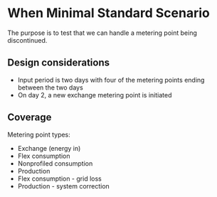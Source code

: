 # When Minimal Standard Scenario

The purpose is to test that we can handle a metering point being discontinued.

## Design considerations

- Input period is two days with four of the metering points ending between the two days
- On day 2, a new exchange metering point is initiated

## Coverage

Metering point types:

- Exchange (energy in)
- Flex consumption
- Nonprofiled consumption
- Production
- Flex consumption - grid loss
- Production - system correction
